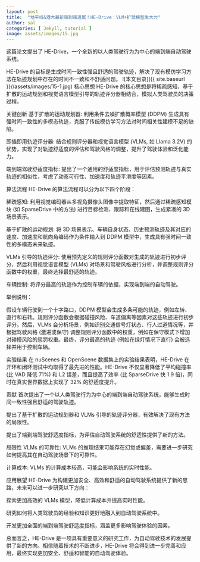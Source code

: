 ```yaml
---
layout: post
title:  "地平线&港大最新端到端进展！HE-Drive：VLM+扩散模型发大力"
author: sal
categories: [ Jekyll, tutorial ]
image: assets/images/15.jpg
---
```

这篇论文提出了 HE-Drive，一个全新的以人类驾驶行为为中心的端到端自动驾驶系统。

HE-Drive 的目标是生成时间一致性强且舒适的驾驶轨迹，解决了现有模仿学习方法在轨迹规划中存在的时间不一致和不舒适问题。
![本文目录]({{ site.baseurl }}//assets/images/15-1.jpg)
核心思想
HE-Drive 的核心思想是将稀疏感知、基于扩散的运动规划和视觉语言模型引导的轨迹评分器相结合，模拟人类驾驶员的决策过程。

关键创新
基于扩散的运动规划器: 利用条件去噪扩散概率模型 (DDPM) 生成具有强时间一致性的多模态轨迹，克服了传统模仿学习方法对时间相关性建模不足的缺陷。

即插即用轨迹评分器: 结合规则评分器和视觉语言模型 (VLMs, 如 Llama 3.2V) 的优势，实现了对轨迹舒适度的评估和驾驶风格的调整，提升了驾驶体验和泛化能力。

端到端驾驶舒适度指标: 提出了一个通用的舒适度指标，用于评估预测轨迹与真实轨迹的相似性，考虑了动态可行性、加速度和轨迹平滑度等因素。

算法流程
HE-Drive 的算法流程可以分为以下四个阶段：

稀疏感知: 利用视觉编码器从多视角摄像头图像中提取特征，然后通过稀疏感知模块 (如 SparseDrive 中的方法) 进行目标检测、跟踪和在线建图，生成紧凑的 3D 场景表示。

基于扩散的运动规划: 将 3D 场景表示、车辆自身状态、历史预测轨迹及其对应的速度、加速度和航向角编码作为条件输入到 DDPM 模型中，生成具有强时间一致性的多模态未来轨迹。

VLMs 引导的轨迹评分: 使用预先定义的规则评分函数对生成的轨迹进行初步评分，然后利用视觉语言模型 (VLMs) 对场景和驾驶风格进行分析，并调整规则评分函数中的权重，最终选择最舒适的轨迹。

车辆控制: 将评分最高的轨迹作为控制车辆的依据，实现端到端的自动驾驶。

举例说明：

假设车辆行驶到一个十字路口，DDPM 模型会生成多条可能的轨迹，例如左转、直行和右转。规则评分函数会根据碰撞风险、车道偏离等因素对这些轨迹进行初步评分。然后，VLMs 会分析场景，例如识别交通信号灯状态、行人过道情况等，并根据驾驶风格 (激进或保守) 调整规则评分函数中的权重，例如在保守模式下增加对碰撞风险的惩罚权重。最终，评分最高的轨迹 (例如在绿灯情况下直行) 会被选择并用于控制车辆。

实验结果
在 nuScenes 和 OpenScene 数据集上的实验结果表明，HE-Drive 在开环和闭环测试中均取得了最先进的性能。HE-Drive 不仅显著降低了平均碰撞率 (比 VAD 降低 71%) 和 L2 误差，而且提高了效率 (比 SparseDrive 快 1.9 倍)，同时在真实世界数据上实现了 32% 的舒适度提升。

贡献
首次提出了一个以人类驾驶行为为中心的端到端自动驾驶系统，能够生成时间一致性强且舒适的驾驶轨迹。

提出了基于扩散的运动规划器和 VLMs 引导的轨迹评分器，有效解决了现有方法的局限性。

提出了端到端驾驶舒适度指标，为评估自动驾驶系统的舒适性提供了新的方法。

局限性
VLMs 的可靠性: VLMs 的推理结果可能存在幻觉或偏差，需要进一步研究如何提高其在自动驾驶场景下的可靠性。

计算成本: VLMs 的计算成本较高，可能会影响系统的实时性能。

应用展望
HE-Drive 为构建更加安全、高效和舒适的自动驾驶系统提供了新的思路，未来可以进一步研究以下方向：

探索更加高效的 VLMs 模型，降低计算成本并提高实时性能。

研究如何将人类驾驶员的经验和知识更好地融入到自动驾驶系统中。

开发更加全面的端到端驾驶舒适度指标，涵盖更多影响驾驶体验的因素。

总而言之，HE-Drive 是一项具有重要意义的研究工作，为自动驾驶技术的发展提供了新的方向。相信随着技术的不断进步，HE-Drive 将会得到进一步完善和应用，最终实现更加安全、舒适和智能的自动驾驶体验。